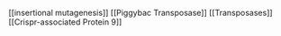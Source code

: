 [[insertional mutagenesis]]
[[Piggybac Transposase]]
[[Transposases]]
[[Crispr-associated Protein 9]]
